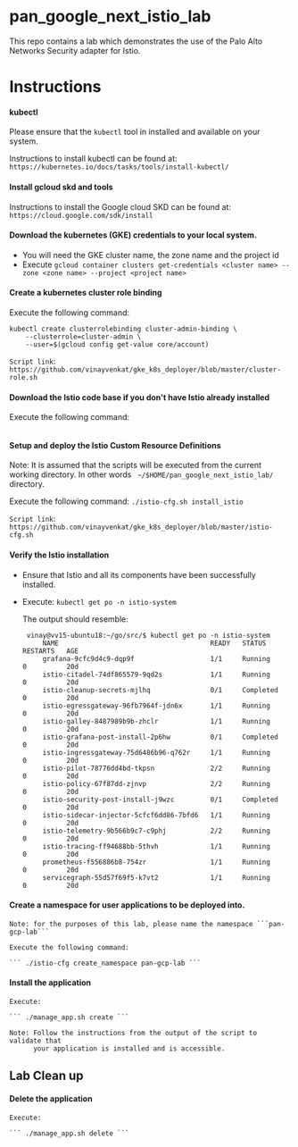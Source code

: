 # pan_google_next_istio_lab
This repo contains a lab which demonstrates the use of the Palo Alto Networks Security adapter for Istio.

# Instructions 

#### kubectl 

Please ensure that the `kubectl` tool in installed and available on your system. 

Instructions to install kubectl can be found at: ```https://kubernetes.io/docs/tasks/tools/install-kubectl/```

#### Install gcloud skd and tools 

Instructions to install the Google cloud SKD can be found at: ```https://cloud.google.com/sdk/install```


#### Download the kubernetes (GKE) credentials to your local system. 

 - You will need the GKE cluster name, the zone name and the project id 
 - Execute ``` gcloud container clusters get-credentials <cluster name> --zone <zone name> --project <project name> ```

#### Create a kubernetes cluster role binding 

Execute the following command:

```
kubectl create clusterrolebinding cluster-admin-binding \
    --clusterrole=cluster-admin \
    --user=$(gcloud config get-value core/account)
```

`Script link`: ``` https://github.com/vinayvenkat/gke_k8s_deployer/blob/master/cluster-role.sh ```

#### Download the Istio code base if you don't have Istio already installed

Execute the following command:

``` ./download.sh 
```

#### Setup and deploy the Istio Custom Resource Definitions 

   Note: It is assumed that the scripts will be executed from 
  		 the current working directory. In other words 
		 ``` ~/$HOME/pan_google_next_istio_lab/``` directory. 

   Execute the following command: 
   ``` ./istio-cfg.sh install_istio ```

`Script link`: ``` https://github.com/vinayvenkat/gke_k8s_deployer/blob/master/istio-cfg.sh ```

#### Verify the Istio installation 

 - Ensure that Istio and all its components have been successfully installed. 
 - Execute: ```kubectl get po -n istio-system```

   The output should resemble: 
   ```
    vinay@vv15-ubuntu18:~/go/src/$ kubectl get po -n istio-system
        NAME                                      READY   STATUS      RESTARTS   AGE
        grafana-9cfc9d4c9-dqp9f                   1/1     Running     0          20d
        istio-citadel-74df865579-9qd2s            1/1     Running     0          20d
        istio-cleanup-secrets-mjlhq               0/1     Completed   0          20d
        istio-egressgateway-96fb7964f-jdn6x       1/1     Running     0          20d
        istio-galley-8487989b9b-zhclr             1/1     Running     0          20d
        istio-grafana-post-install-2p6hw          0/1     Completed   0          20d
        istio-ingressgateway-75d6486b96-q762r     1/1     Running     0          20d
        istio-pilot-78776dd4bd-tkpsn              2/2     Running     0          20d
        istio-policy-67f87dd-zjnvp                2/2     Running     0          20d
        istio-security-post-install-j9wzc         0/1     Completed   0          20d
        istio-sidecar-injector-5cfcf6dd86-7bfd6   1/1     Running     0          20d
        istio-telemetry-9b566b9c7-c9phj           2/2     Running     0          20d
        istio-tracing-ff94688bb-5thvh             1/1     Running     0          20d
        prometheus-f556886b8-754zr                1/1     Running     0          20d
        servicegraph-55d57f69f5-k7vt2             1/1     Running     0          20d
   ```
#### Create a namespace for user applications to be deployed into. 

	Note: for the purposes of this lab, please name the namespace ```pan-gcp-lab```
	
	Execute the following command:

	``` ./istio-cfg create_namespace pan-gcp-lab ```

#### Install the application 

	Execute: 

	``` ./manage_app.sh create ```

	Note: Follow the instructions from the output of the script to validate that 
		  your application is installed and is accessible. 


## Lab Clean up 

#### Delete the application 

	Execute:
	
	``` ./manage_app.sh delete ```
